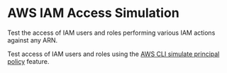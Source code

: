 AWS IAM Access Simulation
=========================

Test the access of IAM users and roles performing various IAM actions against any ARN.

Test access of IAM users and roles using the [AWS CLI simulate principal policy](https://docs.aws.amazon.com/cli/latest/reference/iam/simulate-principal-policy.html) feature.
